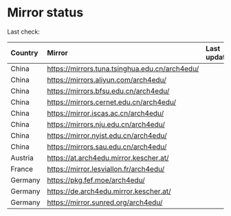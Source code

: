<script src="./time.js"></script>
# Mirror status
Last check: <script type="text/javascript">localize(1737469238.0687864);</script>

|Country|Mirror|Last update|
|:------|:-----|:----------|
|China|https://mirrors.tuna.tsinghua.edu.cn/arch4edu/|<script type="text/javascript">localize(1737441800);</script>|
|China|https://mirrors.aliyun.com/arch4edu/|<script type="text/javascript">localize(1737441800);</script>|
|China|https://mirrors.bfsu.edu.cn/arch4edu/|<script type="text/javascript">localize(1737441800);</script>|
|China|https://mirrors.cernet.edu.cn/arch4edu/|<script type="text/javascript">localize(1737441800);</script>|
|China|https://mirror.iscas.ac.cn/arch4edu/|<script type="text/javascript">localize(1737441800);</script>|
|China|https://mirrors.nju.edu.cn/arch4edu/|<script type="text/javascript">localize(1737355234);</script>|
|China|https://mirror.nyist.edu.cn/arch4edu/|<script type="text/javascript">localize(1737441800);</script>|
|China|https://mirrors.sau.edu.cn/arch4edu/|<script type="text/javascript">localize(1731653531);</script>|
|Austria|https://at.arch4edu.mirror.kescher.at/|<script type="text/javascript">localize(1737441800);</script>|
|France|https://mirror.lesviallon.fr/arch4edu/|<script type="text/javascript">localize(1737398233);</script>|
|Germany|https://pkg.fef.moe/arch4edu/|<script type="text/javascript">localize(1737441800);</script>|
|Germany|https://de.arch4edu.mirror.kescher.at/|<script type="text/javascript">localize(1737441800);</script>|
|Germany|https://mirror.sunred.org/arch4edu/|<script type="text/javascript">localize(1737441800);</script>|

<script src="./tablefilter/tablefilter.js"></script>
<script src="./table.js"></script>